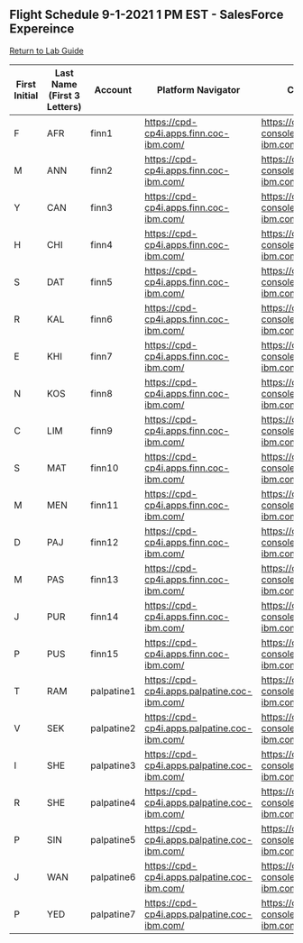 ## Flight Schedule 9-1-2021 1 PM EST - SalesForce Expereince


[Return to Lab Guide](sfdc-experience.md)

| First Initial | Last Name (First 3 Letters) | Account    | Platform Navigator                           | Cluster Console                                              |
|---------------|-----------------------------|------------|----------------------------------------------|--------------------------------------------------------------|
| F             | AFR                         | finn1      | https://cpd-cp4i.apps.finn.coc-ibm.com/      | https://console-openshift-console.apps.finn.coc-ibm.com      |
| M             | ANN                         | finn2      | https://cpd-cp4i.apps.finn.coc-ibm.com/      | https://console-openshift-console.apps.finn.coc-ibm.com      |
| Y             | CAN                         | finn3      | https://cpd-cp4i.apps.finn.coc-ibm.com/      | https://console-openshift-console.apps.finn.coc-ibm.com      |
| H             | CHI                         | finn4      | https://cpd-cp4i.apps.finn.coc-ibm.com/      | https://console-openshift-console.apps.finn.coc-ibm.com      |
| S             | DAT                         | finn5      | https://cpd-cp4i.apps.finn.coc-ibm.com/      | https://console-openshift-console.apps.finn.coc-ibm.com      |
| R             | KAL                         | finn6      | https://cpd-cp4i.apps.finn.coc-ibm.com/      | https://console-openshift-console.apps.finn.coc-ibm.com      |
| E             | KHI                         | finn7      | https://cpd-cp4i.apps.finn.coc-ibm.com/      | https://console-openshift-console.apps.finn.coc-ibm.com      |
| N             | KOS                         | finn8      | https://cpd-cp4i.apps.finn.coc-ibm.com/      | https://console-openshift-console.apps.finn.coc-ibm.com      |
| C             | LIM                         | finn9      | https://cpd-cp4i.apps.finn.coc-ibm.com/      | https://console-openshift-console.apps.finn.coc-ibm.com      |
| S             | MAT                         | finn10     | https://cpd-cp4i.apps.finn.coc-ibm.com/      | https://console-openshift-console.apps.finn.coc-ibm.com      |
| M             | MEN                         | finn11     | https://cpd-cp4i.apps.finn.coc-ibm.com/      | https://console-openshift-console.apps.finn.coc-ibm.com      |
| D             | PAJ                         | finn12     | https://cpd-cp4i.apps.finn.coc-ibm.com/      | https://console-openshift-console.apps.finn.coc-ibm.com      |
| M             | PAS                         | finn13     | https://cpd-cp4i.apps.finn.coc-ibm.com/      | https://console-openshift-console.apps.finn.coc-ibm.com      |
| J             | PUR                         | finn14     | https://cpd-cp4i.apps.finn.coc-ibm.com/      | https://console-openshift-console.apps.finn.coc-ibm.com      |
| P             | PUS                         | finn15     | https://cpd-cp4i.apps.finn.coc-ibm.com/      | https://console-openshift-console.apps.finn.coc-ibm.com      |
| T             | RAM                         | palpatine1 | https://cpd-cp4i.apps.palpatine.coc-ibm.com/ | https://console-openshift-console.apps.palpatine.coc-ibm.com |
| V             | SEK                         | palpatine2 | https://cpd-cp4i.apps.palpatine.coc-ibm.com/ | https://console-openshift-console.apps.palpatine.coc-ibm.com |
| I             | SHE                         | palpatine3 | https://cpd-cp4i.apps.palpatine.coc-ibm.com/ | https://console-openshift-console.apps.palpatine.coc-ibm.com |
| R             | SHE                         | palpatine4 | https://cpd-cp4i.apps.palpatine.coc-ibm.com/ | https://console-openshift-console.apps.palpatine.coc-ibm.com |
| P             | SIN                         | palpatine5 | https://cpd-cp4i.apps.palpatine.coc-ibm.com/ | https://console-openshift-console.apps.palpatine.coc-ibm.com |
| J             | WAN                         | palpatine6 | https://cpd-cp4i.apps.palpatine.coc-ibm.com/ | https://console-openshift-console.apps.palpatine.coc-ibm.com |
| P             | YED                         | palpatine7 | https://cpd-cp4i.apps.palpatine.coc-ibm.com/ | https://console-openshift-console.apps.palpatine.coc-ibm.com |